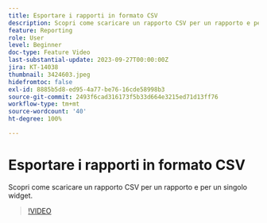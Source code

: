 ```yaml
---
title: Esportare i rapporti in formato CSV
description: Scopri come scaricare un rapporto CSV per un rapporto e per un singolo widget.
feature: Reporting
role: User
level: Beginner
doc-type: Feature Video
last-substantial-update: 2023-09-27T00:00:00Z
jira: KT-14038
thumbnail: 3424603.jpeg
hidefromtoc: false
exl-id: 8885b5d8-ed95-4a77-be76-16cde58998b3
source-git-commit: 2493f6cad316173f5b33d664e3215ed71d13ff76
workflow-type: tm+mt
source-wordcount: '40'
ht-degree: 100%

---
```


# Esportare i rapporti in formato CSV

Scopri come scaricare un rapporto CSV per un rapporto e per un singolo widget.

>[!VIDEO](https://video.tv.adobe.com/v/3424603/?learn=on)
